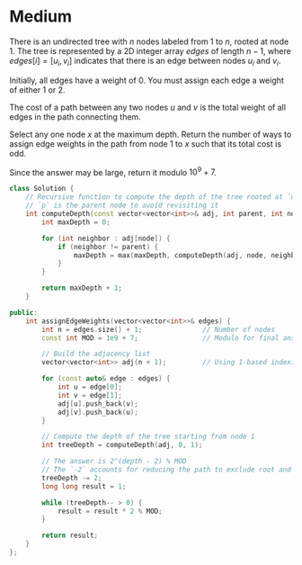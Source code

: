 # Medium

There is an undirected tree with $n$ nodes labeled from $1$ to $n$, rooted at node $1$. The tree is represented by a 2D integer array $edges$ of length $n - 1$, where $edges[i] = [u_i, v_i$] indicates that there is an edge between nodes $u_i$ and $v_i$.

Initially, all edges have a weight of $0$. You must assign each edge a weight of either $1$ or $2$.

The cost of a path between any two nodes $u$ and $v$ is the total weight of all edges in the path connecting them.

Select any one node $x$ at the maximum depth. Return the number of ways to assign edge weights in the path from node $1$ to $x$ such that its total cost is odd.

Since the answer may be large, return it modulo $10^9 + 7$.

```cpp
class Solution {
    // Recursive function to compute the depth of the tree rooted at `u`
    // `p` is the parent node to avoid revisiting it
    int computeDepth(const vector<vector<int>>& adj, int parent, int node) {
        int maxDepth = 0;

        for (int neighbor : adj[node]) {
            if (neighbor != parent) {
                maxDepth = max(maxDepth, computeDepth(adj, node, neighbor));
            }
        }

        return maxDepth + 1;
    }

public:
    int assignEdgeWeights(vector<vector<int>>& edges) {
        int n = edges.size() + 1;               // Number of nodes
        const int MOD = 1e9 + 7;                // Modulo for final answer

        // Build the adjacency list
        vector<vector<int>> adj(n + 1);         // Using 1-based indexing

        for (const auto& edge : edges) {
            int u = edge[0];
            int v = edge[1];
            adj[u].push_back(v);
            adj[v].push_back(u);
        }

        // Compute the depth of the tree starting from node 1
        int treeDepth = computeDepth(adj, 0, 1);

        // The answer is 2^(depth - 2) % MOD
        // The `-2` accounts for reducing the path to exclude root and leaf
        treeDepth -= 2;
        long long result = 1;

        while (treeDepth-- > 0) {
            result = result * 2 % MOD;
        }

        return result;
    }
};
```
